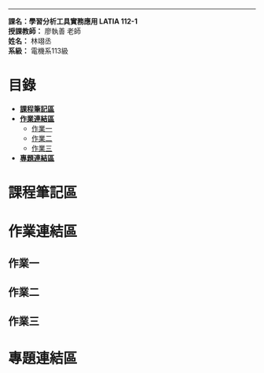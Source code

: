 ***
**課名：學習分析工具實務應用 LATIA 112-1**  
**授課教師：** 廖執善 老師  
**姓名：** 林翊丞  
**系級：** 電機系113級  
  
# 目錄
* [**課程筆記區**](https://github.com/KazumiLine/LATIA112-1#課程筆記區)  
* [**作業連結區**](https://github.com/KazumiLine/LATIA112-1#作業連結區)  
  * [作業一](https://github.com/KazumiLine/LATIA112-1#作業一)  
  * [作業二](https://github.com/KazumiLine/LATIA112-1#作業二)
  * [作業三](https://github.com/KazumiLine/LATIA112-1#作業三)
* [**專題連結區**](https://github.com/KazumiLine/LATIA112-1#專題連結區)

# 課程筆記區 
# 作業連結區 
## 作業一
## 作業二
## 作業三
# 專題連結區
